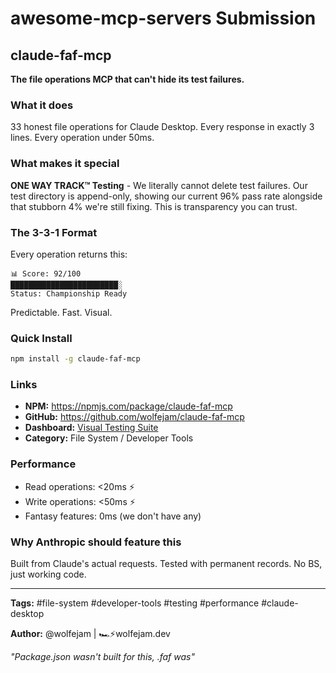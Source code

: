 # awesome-mcp-servers Submission

## claude-faf-mcp

**The file operations MCP that can't hide its test failures.**

### What it does
33 honest file operations for Claude Desktop. Every response in exactly 3 lines. Every operation under 50ms.

### What makes it special
**ONE WAY TRACK™ Testing** - We literally cannot delete test failures. Our test directory is append-only, showing our current 96% pass rate alongside that stubborn 4% we're still fixing. This is transparency you can trust.

### The 3-3-1 Format
Every operation returns this:
```
📊 Score: 92/100
████████████████████████░
Status: Championship Ready
```
Predictable. Fast. Visual.

### Quick Install
```bash
npm install -g claude-faf-mcp
```

### Links
- **NPM:** https://npmjs.com/package/claude-faf-mcp
- **GitHub:** https://github.com/wolfejam/claude-faf-mcp
- **Dashboard:** [Visual Testing Suite](https://faf.one/mcp-dashboard)
- **Category:** File System / Developer Tools

### Performance
- Read operations: <20ms ⚡
- Write operations: <50ms ⚡
- Fantasy features: 0ms (we don't have any)

### Why Anthropic should feature this
Built from Claude's actual requests. Tested with permanent records. No BS, just working code.

---

**Tags:** #file-system #developer-tools #testing #performance #claude-desktop

**Author:** @wolfejam | 🏎️⚡wolfejam.dev

*"Package.json wasn't built for this, .faf was"*